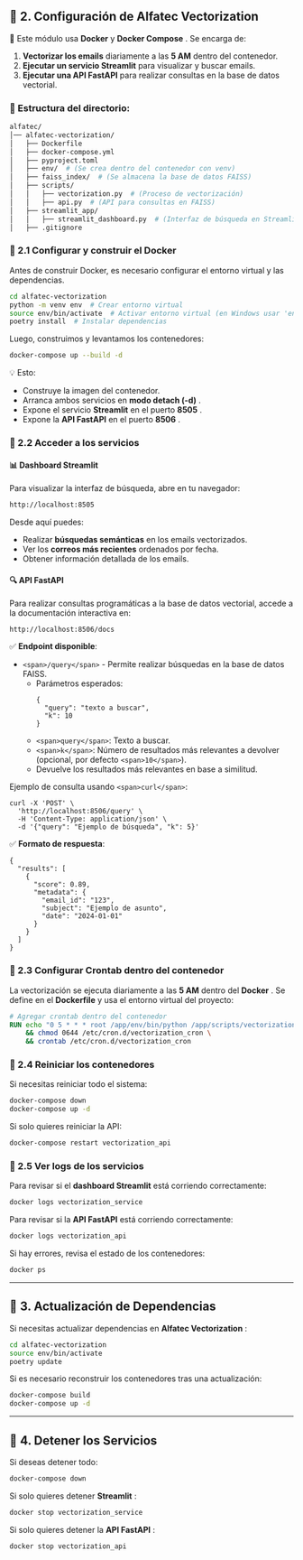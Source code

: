 ## 🐳 2. Configuración de **Alfatec Vectorization**

📌 Este módulo usa **Docker** y  **Docker Compose** . Se encarga de:

1. **Vectorizar los emails** diariamente a las **5 AM** dentro del contenedor.
2. **Ejecutar un servicio Streamlit** para visualizar y buscar emails.
3. **Ejecutar una API FastAPI** para realizar consultas en la base de datos vectorial.

### 📂 Estructura del directorio:

```bash
alfatec/
│── alfatec-vectorization/
│   ├── Dockerfile
│   ├── docker-compose.yml
│   ├── pyproject.toml
│   ├── env/  # (Se crea dentro del contenedor con venv)
│   ├── faiss_index/  # (Se almacena la base de datos FAISS)
│   ├── scripts/
│   │   ├── vectorization.py  # (Proceso de vectorización)
│   │   ├── api.py  # (API para consultas en FAISS)
│   ├── streamlit_app/
│   │   ├── streamlit_dashboard.py  # (Interfaz de búsqueda en Streamlit)
│   ├── .gitignore
```

### 🔹 2.1 Configurar y construir el **Docker**

Antes de construir Docker, es necesario configurar el entorno virtual y las dependencias.

```bash
cd alfatec-vectorization
python -m venv env  # Crear entorno virtual
source env/bin/activate  # Activar entorno virtual (en Windows usar 'env\\Scripts\\activate')
poetry install  # Instalar dependencias
```

Luego, construimos y levantamos los contenedores:

```bash
docker-compose up --build -d
```

💡 Esto:

* Construye la imagen del contenedor.
* Arranca ambos servicios en  **modo detach (-d)** .
* Expone el servicio **Streamlit** en el puerto  **8505** .
* Expone la **API FastAPI** en el puerto  **8506** .

### 🔹 2.2 Acceder a los servicios

#### 📊 **Dashboard Streamlit**

Para visualizar la interfaz de búsqueda, abre en tu navegador:

```bash
http://localhost:8505
```

Desde aquí puedes:

* Realizar **búsquedas semánticas** en los emails vectorizados.
* Ver los **correos más recientes** ordenados por fecha.
* Obtener información detallada de los emails.

#### 🔍 **API FastAPI**

Para realizar consultas programáticas a la base de datos vectorial, accede a la documentación interactiva en:

```
http://localhost:8506/docs
```

✅ **Endpoint disponible**:

* `<span>/query</span>` - Permite realizar búsquedas en la base de datos FAISS.
  * Parámetros esperados:
    ```
    {
      "query": "texto a buscar",
      "k": 10
    }
    ```
  * `<span>query</span>`: Texto a buscar.
  * `<span>k</span>`: Número de resultados más relevantes a devolver (opcional, por defecto `<span>10</span>`).
  * Devuelve los resultados más relevantes en base a similitud.

Ejemplo de consulta usando `<span>curl</span>`:

```
curl -X 'POST' \
  'http://localhost:8506/query' \
  -H 'Content-Type: application/json' \
  -d '{"query": "Ejemplo de búsqueda", "k": 5}'
```

✅ **Formato de respuesta**:

```
{
  "results": [
    {
      "score": 0.89,
      "metadata": {
        "email_id": "123",
        "subject": "Ejemplo de asunto",
        "date": "2024-01-01"
      }
    }
  ]
}
```

### 🔹 2.3 Configurar **Crontab** dentro del contenedor

La vectorización se ejecuta diariamente a las **5 AM** dentro del  **Docker** . Se define en el **Dockerfile** y usa el entorno virtual del proyecto:

```dockerfile
# Agregar crontab dentro del contenedor
RUN echo "0 5 * * * root /app/env/bin/python /app/scripts/vectorization.py" > /etc/cron.d/vectorization_cron \
    && chmod 0644 /etc/cron.d/vectorization_cron \
    && crontab /etc/cron.d/vectorization_cron
```

### 🔹 2.4 Reiniciar los contenedores

Si necesitas reiniciar todo el sistema:

```bash
docker-compose down
docker-compose up -d
```

Si solo quieres reiniciar la API:

```bash
docker-compose restart vectorization_api
```

### 🔹 2.5 Ver logs de los servicios

Para revisar si el **dashboard Streamlit** está corriendo correctamente:

```bash
docker logs vectorization_service
```

Para revisar si la **API FastAPI** está corriendo correctamente:

```bash
docker logs vectorization_api
```

Si hay errores, revisa el estado de los contenedores:

```bash
docker ps
```

---

## 🔄 3. Actualización de Dependencias

Si necesitas actualizar dependencias en  **Alfatec Vectorization** :

```bash
cd alfatec-vectorization
source env/bin/activate
poetry update
```

Si es necesario reconstruir los contenedores tras una actualización:

```bash
docker-compose build
docker-compose up -d
```

---

## 🛑 4. Detener los Servicios

Si deseas detener todo:

```bash
docker-compose down
```

Si solo quieres detener  **Streamlit** :

```bash
docker stop vectorization_service
```

Si solo quieres detener la  **API FastAPI** :

```bash
docker stop vectorization_api
```

